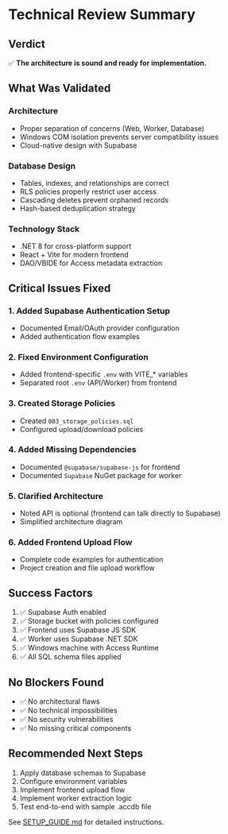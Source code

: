 # Technical Review Summary

## Verdict

✅ **The architecture is sound and ready for implementation.**

## What Was Validated

### Architecture
- Proper separation of concerns (Web, Worker, Database)
- Windows COM isolation prevents server compatibility issues
- Cloud-native design with Supabase

### Database Design
- Tables, indexes, and relationships are correct
- RLS policies properly restrict user access
- Cascading deletes prevent orphaned records
- Hash-based deduplication strategy

### Technology Stack
- .NET 8 for cross-platform support
- React + Vite for modern frontend
- DAO/VBIDE for Access metadata extraction

## Critical Issues Fixed

### 1. Added Supabase Authentication Setup
- Documented Email/OAuth provider configuration
- Added authentication flow examples

### 2. Fixed Environment Configuration
- Added frontend-specific `.env` with VITE_* variables
- Separated root `.env` (API/Worker) from frontend

### 3. Created Storage Policies
- Created `003_storage_policies.sql`
- Configured upload/download policies

### 4. Added Missing Dependencies
- Documented `@supabase/supabase-js` for frontend
- Documented `Supabase` NuGet package for worker

### 5. Clarified Architecture
- Noted API is optional (frontend can talk directly to Supabase)
- Simplified architecture diagram

### 6. Added Frontend Upload Flow
- Complete code examples for authentication
- Project creation and file upload workflow

## Success Factors

1. ✅ Supabase Auth enabled
2. ✅ Storage bucket with policies configured
3. ✅ Frontend uses Supabase JS SDK
4. ✅ Worker uses Supabase .NET SDK
5. ✅ Windows machine with Access Runtime
6. ✅ All SQL schema files applied

## No Blockers Found

- ✅ No architectural flaws
- ✅ No technical impossibilities
- ✅ No security vulnerabilities
- ✅ No missing critical components

## Recommended Next Steps

1. Apply database schemas to Supabase
2. Configure environment variables
3. Implement frontend upload flow
4. Implement worker extraction logic
5. Test end-to-end with sample .accdb file

See [SETUP_GUIDE.md](SETUP_GUIDE.md) for detailed instructions.
